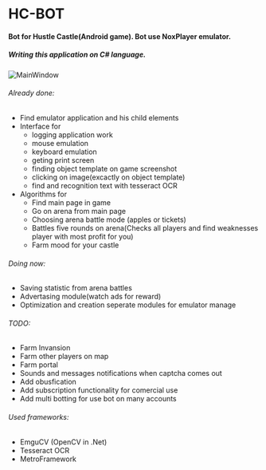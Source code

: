 # HC-BOT
#### Bot for Hustle Castle(Android game). Bot use NoxPlayer emulator.
##### Writing this application on C# language.
![MainWindow](https://i.imgur.com/Ji6LIA0.png)
###### Already done:
- Find emulator application and his child elements
- Interface for 
	- logging application work
	- mouse emulation
	- keyboard emulation
	- geting print screen
	- finding object template on game screenshot
	- clicking on image(excactly on object template)
	- find and recognition text with tesseract OCR
- Algorithms for
	- Find main page in game
	- Go on arena from main page
	- Choosing arena battle mode (apples or tickets)
	- Battles five rounds on arena(Checks all players and find weaknesses player with most profit for you)
	- Farm mood for your castle
###### Doing now:
- Saving statistic from arena battles
- Advertasing module(watch ads for reward)
- Optimization and creation seperate modules for emulator manage
###### TODO:
- Farm Invansion
- Farm other players on map
- Farm portal
- Sounds and messages notifications when captcha comes out
- Add obusfication
- Add subscription functionality for comercial use
- Add multi botting for use bot on many accounts
###### Used frameworks:
- EmguCV (OpenCV in .Net)
- Tesseract OCR
- MetroFramework
